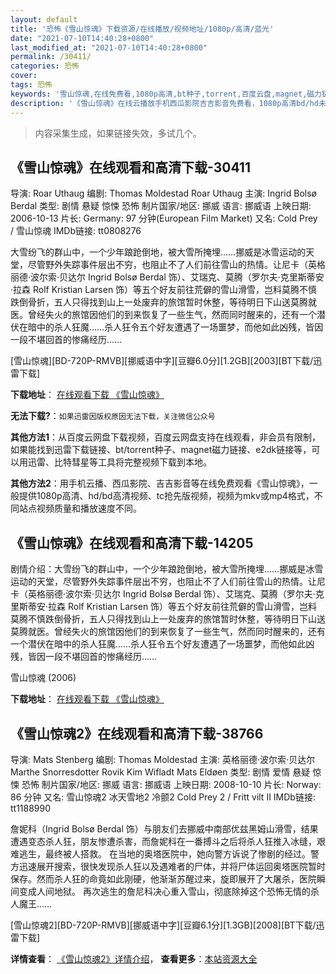 ```yaml
---
layout: default
title: '恐怖《雪山惊魂》下载资源/在线播放/视频地址/1080p/高清/蓝光'
date: "2021-07-10T14:40:28+0800"
last_modified_at: "2021-07-10T14:40:28+0800"
permalink: /30411/
categories: 恐怖
cover:
tags: 恐怖
keywords: '雪山惊魂,在线免费看,1080p高清,bt种子,torrent,百度云盘,magnet,磁力链,迅雷下载资源'
description: '《雪山惊魂》在线云播放手机西瓜影院吉吉影音免费看，1080p高清bd/hd未删减完整版和tc抢先枪版，mkv/mp4格式，附带bt/torrent种子、magnet/磁力链、百度云盘、网盘资源迅雷下载链接'
---
```


>内容采集生成，如果链接失效，多试几个。


## 《雪山惊魂》在线观看和高清下载-30411

导演: Roar Uthaug 编剧: Thomas Moldestad Roar Uthaug 主演: Ingrid Bolsø Berdal 类型: 剧情 悬疑 惊悚 恐怖 制片国家/地区: 挪威 语言: 挪威语 上映日期: 2006-10-13 片长: Germany: 97 分钟(European Film Market) 又名: Cold Prey / 雪山惊魂 IMDb链接: tt0808276

大雪纷飞的群山中，一个少年踉跄倒地，被大雪所掩埋……挪威是冰雪运动的天堂，尽管野外失踪事件层出不穷，也阻止不了人们前往雪山的热情。让尼卡（英格丽德·波尔索·贝达尔 Ingrid Bolsø Berdal 饰）、艾瑞克、莫腾（罗尔夫·克里斯蒂安·拉森 Rolf Kristian Larsen 饰）等五个好友前往荒僻的雪山滑雪，岂料莫腾不慎跌倒骨折，五人只得找到山上一处废弃的旅馆暂时休整，等待明日下山送莫腾就医。曾经失火的旅馆因他们的到来恢复了一些生气，然而同时醒来的，还有一个潜伏在暗中的杀人狂魔……杀人狂令五个好友遭遇了一场噩梦，而他如此凶残，皆因一段不堪回首的惨痛经历……


[雪山惊魂][BD-720P-RMVB][挪威语中字][豆瓣6.0分][1.2GB][2003][BT下载/迅雷下载]

**下载地址**： [在线观看下载 《雪山惊魂》](https://www.btdx8.com/torrent/fritt_vilt_2006.html) 


**无法下载?**：`如果迅雷因版权原因无法下载，关注微信公众号 `

**其他方法1**：从百度云网盘下载视频，百度云网盘支持在线观看，非会员有限制，如果能找到迅雷下载链接、bt/torrent种子、magnet磁力链接、e2dk链接等，可以用迅雷、比特彗星等工具将完整视频下载到本地。

**其他方法2**：用手机云播、西瓜影院、吉吉影音等在线免费观看《雪山惊魂》，一般提供1080p高清、hd/bd高清视频、tc抢先版视频，视频为mkv或mp4格式，不同站点视频质量和播放速度不同。


## 《雪山惊魂》在线观看和高清下载-14205

剧情介绍：大雪纷飞的群山中，一个少年踉跄倒地，被大雪所掩埋……挪威是冰雪运动的天堂，尽管野外失踪事件层出不穷，也阻止不了人们前往雪山的热情。让尼卡（英格丽德·波尔索·贝达尔 Ingrid Bolsø Berdal 饰）、艾瑞克、莫腾（罗尔夫·克里斯蒂安·拉森 Rolf Kristian Larsen 饰）等五个好友前往荒僻的雪山滑雪，岂料莫腾不慎跌倒骨折，五人只得找到山上一处废弃的旅馆暂时休整，等待明日下山送莫腾就医。曾经失火的旅馆因他们的到来恢复了一些生气，然而同时醒来的，还有一个潜伏在暗中的杀人狂魔……杀人狂令五个好友遭遇了一场噩梦，而他如此凶残，皆因一段不堪回首的惨痛经历……


雪山惊魂 (2006)

**下载地址**： [在线观看下载 《雪山惊魂》](https://www.btbtdy.me/btdy/dy5360.html) 


## 《雪山惊魂2》在线观看和高清下载-38766

导演: Mats Stenberg 编剧: Thomas Moldestad 主演: 英格丽德·波尔索·贝达尔 Marthe Snorresdotter Rovik Kim Wifladt Mats Eldøen 类型: 剧情 爱情 悬疑 惊悚 恐怖 制片国家/地区: 挪威 语言: 挪威语 上映日期: 2008-10-10 片长: Norway: 86 分钟 又名: 雪山惊魂2 冰天雪地2 冷颤2 Cold Prey 2 / Fritt vilt II IMDb链接: tt1188990

詹妮科（Ingrid Bolsø Berdal 饰）与朋友们去挪威中南部优兹黑姆山滑雪，结果遭遇变态杀人狂，朋友惨遭杀害，而詹妮科在一番搏斗之后将杀人狂推入冰缝，艰难逃生，最终被人搭救。 在当地的奥塔医院中，她向警方诉说了惨剧的经过。警方迅速展开搜索，很快发现杀人狂以及遇难者的尸体，并将尸体运回奥塔医院暂时保存。然而杀人狂的命竟如此刚硬，他渐渐苏醒过来，旋即展开了大屠杀，医院瞬间变成人间地狱。 再次逃生的詹尼科决心重入雪山，彻底除掉这个恐怖无情的杀人魔王……


[雪山惊魂2][BD-720P-RMVB][挪威语中字][豆瓣6.1分][1.3GB][2008][BT下载/迅雷下载]

**详情查看**： [《雪山惊魂2》详情介绍](/movie/38766/)， **查看更多**：[本站资源大全](/movie/t/all/)

